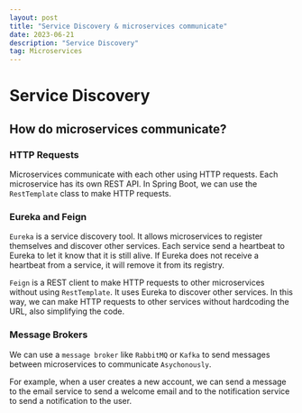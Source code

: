 ```yaml
---
layout: post
title: "Service Discovery & microservices communicate"
date: 2023-06-21
description: "Service Discovery"
tag: Microservices
---
```


# Service Discovery

## How do microservices communicate?

### HTTP Requests

Microservices communicate with each other using HTTP requests. Each microservice has its own REST API. In Spring Boot, we can use the `RestTemplate` class to make HTTP requests.

### Eureka and Feign

`Eureka` is a service discovery tool. It allows microservices to register themselves and discover other services. Each service send a heartbeat to Eureka to let it know that it is still alive. If Eureka does not receive a heartbeat from a service, it will remove it from its registry.

`Feign` is a REST client to make HTTP requests to other microservices without using `RestTemplate`. It uses Eureka to discover other services. In this way, we can make HTTP requests to other services without hardcoding the URL, also simplifying the code.

### Message Brokers

We can use a `message broker` like `RabbitMQ` or `Kafka` to send messages between microservices to communicate `Asychonously`.

For example, when a user creates a new account, we can send a message to the email service to send a welcome email and to the notification service to send a notification to the user.
